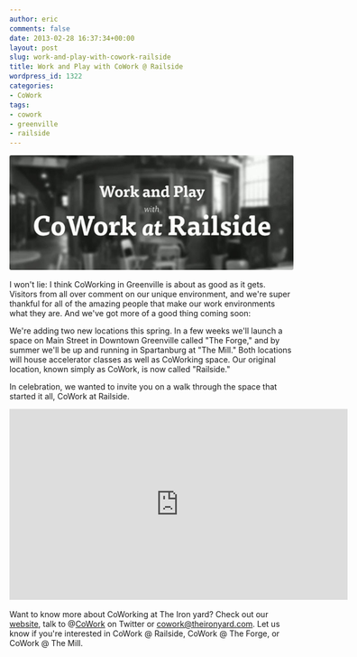 ```yaml
---
author: eric
comments: false
date: 2013-02-28 16:37:34+00:00
layout: post
slug: work-and-play-with-cowork-railside
title: Work and Play with CoWork @ Railside
wordpress_id: 1322
categories:
- CoWork
tags:
- cowork
- greenville
- railside
---
```


<img src="/images/blog/2013/02/cowork-at-railside.jpg" style="border-radius: 3px;">

I won't lie: I think CoWorking in Greenville is about as good as it gets. Visitors from all over comment on our unique environment, and we're super thankful for all of the amazing people that make our work environments what they are. And we've got more of a good thing coming soon: 

We're adding two new locations this spring. In a few weeks we'll launch a space on Main Street in Downtown Greenville called "The Forge," and by summer we'll be up and running in Spartanburg at "The Mill." Both locations will house accelerator classes as well as CoWorking space. Our original location, known simply as CoWork, is now called "Railside." 

<!-- more -->

In celebration, we wanted to invite you on a walk through the space that started it all, CoWork at Railside. 

<iframe src="http://player.vimeo.com/video/60752267?title=0&amp;byline=0&amp;portrait=0&amp;color=39474e" width="600" height="338" frameborder="0" webkitAllowFullScreen mozallowfullscreen allowFullScreen></iframe>

Want to know more about CoWorking at The Iron yard? Check out our [website](http://theironyard.com/cowork), talk to @[CoWork](http://twitter.com/cowork) on Twitter or [cowork@theironyard.com](mailto:cowork@theironyard.com). Let us know if you're interested in CoWork @ Railside, CoWork @ The Forge, or CoWork @ The Mill.
